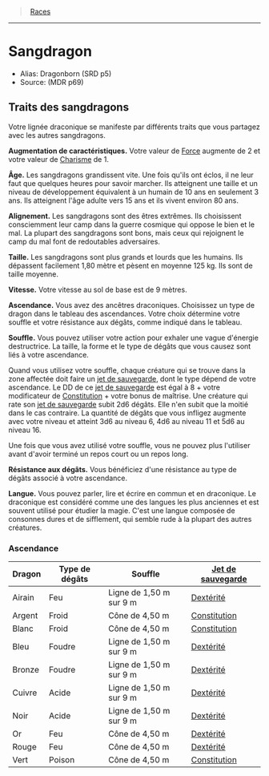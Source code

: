 
<!--RaceItem StrengthBonus="2" CharismaBonus="1"-->

> <!--ParentNameLink-->[Races](races_hd.md#)<!--/ParentNameLink-->

---

# <!--Name-->Sangdragon<!--/Name-->

- Alias: <!--AltName-->Dragonborn (SRD p5)<!--/AltName-->
- Source: <!--Source-->(MDR p69)<!--/Source-->

## Traits des sangdragons

<!--Description-->

Votre lignée draconique se manifeste par différents traits que vous partagez avec les autres sangdragons.

<!--/Description-->

**Augmentation de caractéristiques.** <!--AbilityScoreIncrease-->Votre valeur de [Force] augmente de 2 et votre valeur de [Charisme] de 1.<!--/AbilityScoreIncrease-->

**Âge.** <!--Age-->Les sangdragons grandissent vite. Une fois qu'ils ont éclos, il ne leur faut que quelques heures pour savoir marcher. Ils atteignent une taille et un niveau de développement équivalent à un humain de 10 ans en seulement 3 ans. Ils atteignent l'âge adulte vers 15 ans et ils vivent environ 80 ans.<!--/Age-->

**Alignement.** <!--Alignment-->Les sangdragons sont des êtres extrêmes. Ils choisissent consciemment leur camp dans la guerre cosmique qui oppose le bien et le mal. La plupart des sangdragons sont bons, mais ceux qui rejoignent le camp du mal font de redoutables adversaires.<!--/Alignment-->

**Taille.** <!--Size-->Les sangdragons sont plus grands et lourds que les humains. Ils dépassent facilement 1,80 mètre et pèsent en moyenne 125 kg. Ils sont de taille moyenne.<!--/Size-->

**Vitesse.** <!--Speed-->Votre vitesse au sol de base est de 9 mètres.<!--/Speed-->

**<!--DraconicAncestryKey-->Ascendance<!--/DraconicAncestryKey-->.** <!--DraconicAncestryValue-->Vous avez des ancêtres draconiques. Choisissez un type de dragon dans le tableau des ascendances. Votre choix détermine votre souffle et votre résistance aux dégâts, comme indiqué dans le tableau.<!--/DraconicAncestryValue-->

**<!--BreathWeaponKey-->Souffle<!--/BreathWeaponKey-->.** <!--BreathWeaponValue-->Vous pouvez utiliser votre action pour exhaler une vague d'énergie destructrice. La taille, la forme et le type de dégâts que vous causez sont liés à votre ascendance.<!--/BreathWeaponValue-->

<!--BreathWeaponValue-->

Quand vous utilisez votre souffle, chaque créature qui se trouve dans la zone affectée doit faire un [jet de sauvegarde], dont le type dépend de votre ascendance. Le DD de ce [jet de sauvegarde] est égal à 8 + votre modificateur de [Constitution] + votre bonus de maîtrise. Une créature qui rate son [jet de sauvegarde] subit 2d6 dégâts. Elle n'en subit que la moitié dans le cas contraire. La quantité de dégâts que vous infligez augmente avec votre niveau et atteint 3d6 au niveau 6, 4d6 au niveau 11 et 5d6 au niveau 16.

Une fois que vous avez utilisé votre souffle, vous ne pouvez plus l'utiliser avant d'avoir terminé un repos court ou un repos long.

<!--/BreathWeaponValue-->

**Résistance aux dégâts.** <!--DamageResistance-->Vous bénéficiez d'une résistance au type de dégâts associé à votre ascendance.<!--/DamageResistance-->

**Langue.** <!--Languages-->Vous pouvez parler, lire et écrire en commun et en draconique. Le draconique est considéré comme une des langues les plus anciennes et est souvent utilisé pour étudier la magie. C'est une langue composée de consonnes dures et de sifflement, qui semble rude à la plupart des autres créatures.<!--/Languages-->

<!--GenericItem-->

### <!--Name-->Ascendance<!--/Name-->

<!--Table-->

|Dragon|Type <!--br-->de <!--br-->dégâts|Souffle|[Jet <!--br-->de <!--br-->sauvegarde]|
|---|---|---|---|
|Airain|Feu|Ligne de 1,50 m sur 9 m|[Dextérité]|
|Argent|Froid|Cône de 4,50 m|[Constitution]|
|Blanc|Froid|Cône de 4,50 m|[Constitution]|
|Bleu|Foudre|Ligne de 1,50 m sur 9 m|[Dextérité]|
|Bronze|Foudre|Ligne de 1,50 m sur 9 m|[Dextérité]|
|Cuivre|Acide|Ligne de 1,50 m sur 9 m|[Dextérité]|
|Noir|Acide|Ligne de 1,50 m sur 9 m|[Dextérité]|
|Or|Feu|Cône de 4,50 m|[Dextérité]|
|Rouge|Feu|Cône de 4,50 m|[Dextérité]|
|Vert|Poison|Cône de 4,50 m|[Constitution]|

<!--/Table-->

<!--/GenericItem-->

<!--/RaceItem-->

[Force]: abilities_strength_hd.md
[Dextérité]: abilities_dexterity_hd.md
[Constitution]: abilities_constitution_hd.md
[Intelligence]: abilities_intelligence_hd.md
[Sagesse]: abilities_wisdom_hd.md
[Charisme]: abilities_charisma_hd.md
[jet de sauvegarde]: abilities_hd.md#jets-de-sauvegarde
[jets de sauvegarde]: abilities_hd.md#jets-de-sauvegarde
[Jet <!--br-->de <!--br-->sauvegarde]: abilities_hd.md#jets-de-sauvegarde
